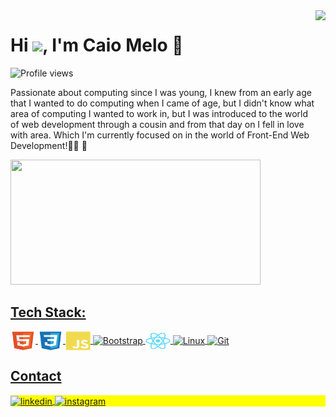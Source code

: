 
<img align="right" height="590em" src="https://raw.githubusercontent.com/gist/CaioMelo10/cc2f61c1243ea4710a03504f0adeb629/raw/a3d708d1b885f8248988e42348efe9a91992a147/card.svg"/>

<h1 align="left">Hi <img src="https://raw.githubusercontent.com/kaueMarques/kaueMarques/master/hi.gif" height="30px">, I'm Caio Melo 👋</h1>
<p align="left"> <img src="https://komarev.com/ghpvc/?username=CaioMelo10&color=yellow" alt="Profile views" /> </p>

Passionate about computing since I was young, I knew from an early age that I wanted to do computing when I came of age, but I didn't know what area of computing I wanted to work in, but I was introduced to the world of web development through a cousin and from that day on I fell in love with area. 
Which I'm currently focused on in the world of Front-End Web Development!👨‍💻 🚀

<div align="left">
  <a href="https://github.com/CaioMelo10">
  <img height="200em" width="400em" src="https://github-readme-stats.vercel.app/api?username=CaioMelo10&theme=dracula&show_icons=true&title_color=DF9B47&layout=compact&langs_count=7&icon_color=80407E"/>
</div>




   
## Tech Stack:  
<div style="display: inline_block">
    <img align="center" alt="HTML" height="30" width="40" src="https://raw.githubusercontent.com/devicons/devicon/master/icons/html5/html5-original.svg">
    <img align="center" alt="CSS" height="30" width="40" src="https://raw.githubusercontent.com/devicons/devicon/master/icons/css3/css3-original.svg">
    <img align="center" alt="JS" height="30" width="40" src="https://raw.githubusercontent.com/devicons/devicon/master/icons/javascript/javascript-plain.svg">
    <img align="center" alt="Bootstrap" height="30" width="40" src="https://cdn.jsdelivr.net/gh/devicons/devicon/icons/bootstrap/bootstrap-original.svg">
    <img align="center" alt="React" height="30" width="40" src="https://raw.githubusercontent.com/devicons/devicon/master/icons/react/react-original.svg">
    <img align="center" alt="Linux" height="30" width="40" src="https://cdn.jsdelivr.net/gh/devicons/devicon/icons/linux/linux-original.svg">
    <img align="center" alt="Git" height="30" width="40" src="https://cdn.jsdelivr.net/gh/devicons/devicon/icons/git/git-original.svg">
</div> 

## Contact

<p align="left" style="background:yellow">
<a href="https://www.linkedin.com/in/caio-melo-73595b24b/" target="_blank">
  <img align="center" src="https://img.shields.io/badge/-CaioMelo-05122A?style=flat&logo=linkedin" alt="linkedin"/>
</a>
<a href="https://www.instagram.com/caio_francisco.m/" target="_blank">
 <img align="center" src="https://img.shields.io/badge/-CaioMelo-05122A?style=flat&logo=instagram" alt="instagram"/>
</a>
</p>

